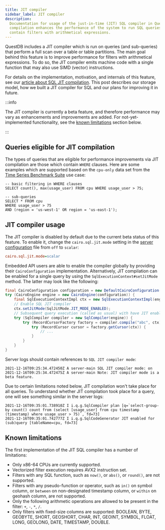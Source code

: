 ```yaml
---
title: JIT compiler
sidebar_label: JIT compiler
description:
  Documentation for usage of the just-in-time (JIT) SQL compiler in QuestDB. JIT
  compilation enhances the performance of the system to run SQL queries which
  contain filters with arithmetical expressions.
---
```


QuestDB includes a JIT compiler which is run on queries (and sub-queries) that
perform a full scan over a table or table partitions. The main goal behind this
feature is to improve performance for filters with arithmetical expressions. To
do so, the JIT compiler emits machine code with a single function that may also
use SIMD (vector) instructions.

For details on the implementation, motivation, and internals of this feature,
see our [article about SQL JIT compilation](/blog/2022/01/12/jit-sql-compiler).
This post describes our storage model, how we built a JIT compiler for SQL and
our plans for improving it in future.

:::info

The JIT compiler is currently a beta feature, and therefore performance may vary
as enhancements and improvements are added. For not-yet-implemented
functionality, see the [known limitations](#known-limitations) section below.

:::

## Queries eligible for JIT compilation

The types of queries that are eligible for performance improvements via JIT
compilation are those which contain `WHERE` clauses. Here are some examples
which are supported based on the `cpu-only` data set from the
[Time Series Benchmark Suite](https://github.com/timescale/tsbs/blob/master/docs/questdb.md)
use case:

```questdb-sql
-- basic filtering in WHERE clauses
SELECT count(), max(usage_user) FROM cpu WHERE usage_user > 75;

-- sub-queries
SELECT * FROM cpu
WHERE usage_user > 75
AND (region = 'us-west-1' OR region = 'us-east-1');
```

## JIT compiler usage

The JIT compiler is disabled by default due to the current beta status of this
feature. To enable it, change the `cairo.sql.jit.mode` setting in the
[server configuration](/docs/reference/configuration) file from `off` to
`scalar`:

```ini title="path/to/server.conf"
cairo.sql.jit.mode=scalar
```

Embedded API users are able to enable the compiler globally by providing their
`CairoConfiguration` implementation. Alternatively, JIT compilation can be
enabled for a single query by using the `SqlExecutionContext#setJitMode` method.
The latter may look like the following:

```java
final CairoConfiguration configuration = new DefaultCairoConfiguration(temp.getRoot().getAbsolutePath());
try (CairoEngine engine = new CairoEngine(configuration)) {
    final SqlExecutionContextImpl ctx = new SqlExecutionContextImpl(engine, 1);
    // Enable SQL JIT compiler
    ctx.setJitMode(SqlJitMode.JIT_MODE_ENABLED);
    // Subsequent query execution (called as usual) with have JIT enabled
    try (SqlCompiler compiler = new SqlCompiler(engine)) {
        try (RecordCursorFactory factory = compiler.compile("abc", ctx).getRecordCursorFactory()) {
            try (RecordCursor cursor = factory.getCursor(ctx)) {
                // ...
            }
        }
    }
}
```

Server logs should contain references to `SQL JIT compiler mode`:

```log
2021-12-16T09:25:34.472450Z A server-main SQL JIT compiler mode: on
2021-12-16T09:25:34.472475Z A server-main Note: JIT compiler mode is a beta feature.
```

Due to certain limitations noted below, JIT compilation won't take place for all
queries. To understand whether JIT compilation took place for a query, one will
see something similar in the server logs:

```log
2021-12-16T09:35:01.738910Z I i.q.g.SqlCompiler plan [q=`select-group-by count() count from (select [usage_user] from cpu timestamp (timestamp) where usage_user > 75)`, fd=73]
2021-12-16T09:35:01.742777Z I i.q.g.SqlCodeGenerator JIT enabled for (sub)query [tableName=cpu, fd=73]
```

## Known limitations

The first implementation of the JIT SQL compiler has a number of limitations:

- Only x86-64 CPUs are currently supported.
- Vectorized filter execution requires AVX2 instruction set.
- Filters with any SQL function, such as `now()`, or `abs()`, or `round()`, are
  not supported.
- Filters with any pseudo-function or operator, such as `in()` on symbol column,
  or `between` on non-designated timestamp column, or `within` on geohash
  column, are not supported.
- Only the following arithmetic operations are allowed to be present in the
  filter: `+`, `-`, `*`, `/`.
- Only filters with fixed-size columns are supported: BOOLEAN, BYTE, GEOBYTE,
  SHORT, GEOSHORT, CHAR, INT, GEOINT, SYMBOL, FLOAT, LONG, GEOLONG, DATE,
  TIMESTAMP, DOUBLE.
